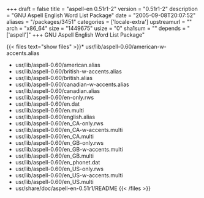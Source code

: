 +++
draft = false
title = "aspell-en 0.51r1-2"
version = "0.51r1-2"
description = "GNU Aspell English Word List Package"
date = "2005-09-08T20:07:52"
aliases = "/packages/3451"
categories = ['locale-extra']
upstreamurl = ""
arch = "x86_64"
size = "1449675"
usize = "0"
sha1sum = ""
depends = "['aspell']"
+++
GNU Aspell English Word List Package"

{{< files text="show files" >}}* usr/lib/aspell-0.60/american-w-accents.alias
* usr/lib/aspell-0.60/american.alias
* usr/lib/aspell-0.60/british-w-accents.alias
* usr/lib/aspell-0.60/british.alias
* usr/lib/aspell-0.60/canadian-w-accents.alias
* usr/lib/aspell-0.60/canadian.alias
* usr/lib/aspell-0.60/en-only.rws
* usr/lib/aspell-0.60/en.dat
* usr/lib/aspell-0.60/en.multi
* usr/lib/aspell-0.60/english.alias
* usr/lib/aspell-0.60/en_CA-only.rws
* usr/lib/aspell-0.60/en_CA-w-accents.multi
* usr/lib/aspell-0.60/en_CA.multi
* usr/lib/aspell-0.60/en_GB-only.rws
* usr/lib/aspell-0.60/en_GB-w-accents.multi
* usr/lib/aspell-0.60/en_GB.multi
* usr/lib/aspell-0.60/en_phonet.dat
* usr/lib/aspell-0.60/en_US-only.rws
* usr/lib/aspell-0.60/en_US-w-accents.multi
* usr/lib/aspell-0.60/en_US.multi
* usr/share/doc/aspell-en-0.51r1/README
{{< /files >}}
